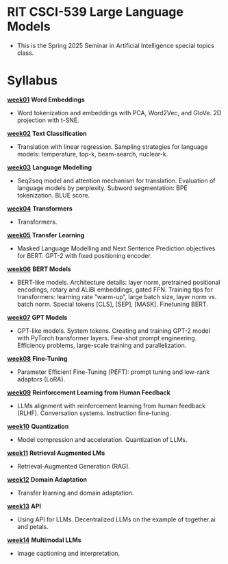 # RIT CSCI-539 Large Language Models
* This is the Spring 2025 Seminar in Artificial Intelligence special topics class.

# Syllabus

[__week01__](./Week01_embeddings/) __Word Embeddings__
- Word tokenization and embeddings with PCA, Word2Vec, and GloVe. 2D projection
with t-SNE.

[__week02__](./Week02_classification/) __Text Classification__
- Translation with linear regression. Sampling strategies for language models:
temperature, top-k, beam-search, nuclear-k.

[__week03__](./Week03_lm/) __Language Modelling__
- Seq2seq model and attention mechanism for translation. Evaluation of language
models by perplexity. Subword segmentation: BPE tokenization. BLUE score.

[__week04__](./Week04_transformers/) __Transformers__
- Transformers.

[__week05__](./Week05_transfer/) __Transfer Learning__
- Masked Language Modelling and Next Sentence Prediction objectives for BERT. GPT-2
with fixed positioning encoder.

[__week06__](./Week06_bert/) __BERT Models__
- BERT-like models. Architecture details: layer norm, pretrained positional encodings,
rotary and ALiBi embeddings, gated FFN. Training tips for transformers: learning
rate “warm-up”, large batch size, layer norm vs. batch norm. Special tokens [CLS], [SEP],
[MASK]. Finetuning BERT.

[__week07__](./Week07_gpt/) __GPT Models__
- GPT-like models. System tokens. Creating and training GPT-2 model with PyTorch
transformer layers. Few-shot prompt engineering. Efficiency problems, large-scale training and
parallelization.

[__week08__](./Week08_peft/) __Fine-Tuning__
- Parameter Efficient Fine-Tuning (PEFT): prompt tuning and low-rank adaptors (LoRA).

[__week09__](./Week09_rlhf/) __Reinforcement Learning from Human Feedback__
- LLMs alignment with reinforcement learning from human feedback (RLHF).
Conversation systems. Instruction fine-tuning.

[__week10__](./Week10_efficiency/) __Quantization__
- Model compression and acceleration. Quantization of LLMs.

[__week11__](./Week11_retrieval/) __Retrieval Augmented LMs__
- Retrieval-Augmented Generation (RAG).

[__week12__](./Week12_doman/) __Domain Adaptation__
- Transfer learning and domain adaptation.

[__week13__](./Week13_api/) __API__
- Using API for LLMs. Decentralized LLMs on the example of together.ai and petals.

[__week14__](./Week14_multimodal/) __Multimodal LLMs__
- Image captioning and interpretation.

